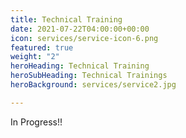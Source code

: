 ```yaml
---
title: Technical Training
date: 2021-07-22T04:00:00+00:00
icon: services/service-icon-6.png
featured: true
weight: "2"
heroHeading: Technical Training
heroSubHeading: Technical Trainings
heroBackground: services/service2.jpg

---
```

In Progress!!